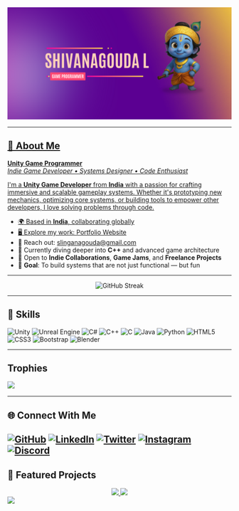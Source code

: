 <div> <a href="https://github.com/RahulLinganagoudra" target="_blank">
<div align="center">
  <img src="https://github.com/RahulLinganagoudra/MediaResources/blob/main/Cover.png?raw=true"/>
</div>


---

## 💼 About Me

**Unity Game Programmer**  
*Indie Game Developer • Systems Designer • Code Enthusiast*

I'm a **Unity Game Developer** from **India** with a passion for crafting immersive and scalable gameplay systems. Whether it's prototyping new mechanics, optimizing core systems, or building tools to empower other developers, I love solving problems through code.

- 🌍 Based in **India**, collaborating globally  
- 🖥️ [Explore my work: Portfolio Website](https://slinganagoudra.wixsite.com/portfolio)  
- 📧 Reach out: [slinganagouda@gmail.com](mailto:slinganagouda@gmail.com)  
- 🔭 Currently diving deeper into **C++** and advanced game architecture  
- 🤝 Open to **Indie Collaborations**, **Game Jams**, and **Freelance Projects**  
- 🎯 **Goal**: To build systems that are not just functional — but fun


---

<p align="center">
  <img src="https://streak-stats.demolab.com?user=RahulLinganagoudra&theme=dark&background=1c1917&ring=f43f5e&fire=f43f5e&currStreakLabel=7c3aed&dates=ffffff&stroke=ffffff&hide_border=true" alt="GitHub Streak" />
</p>

---


## 🧠 Skills
![Unity](https://img.shields.io/badge/Unity-f43f5e?style=flat&logo=unity&logoColor=white)
![Unreal Engine](https://img.shields.io/badge/Unreal%20Engine-7c3aed?style=flat&logo=unrealengine&logoColor=white)
![C#](https://img.shields.io/badge/C%23-f43f5e?style=flat&logo=csharp&logoColor=white)
![C++](https://img.shields.io/badge/C++-7c3aed?style=flat&logo=cpp&logoColor=white)
![C](https://img.shields.io/badge/C-f43f5e?style=flat&logo=c&logoColor=white)
![Java](https://img.shields.io/badge/Java-7c3aed?style=flat&logo=oracle&logoColor=white)
![Python](https://img.shields.io/badge/Python-f43f5e?style=flat&logo=python&logoColor=white)
![HTML5](https://img.shields.io/badge/HTML5-7c3aed?style=flat&logo=html5&logoColor=white)
![CSS3](https://img.shields.io/badge/CSS3-f43f5e?style=flat&logo=css3&logoColor=white)
![Bootstrap](https://img.shields.io/badge/Bootstrap-7c3aed?style=flat&logo=bootstrap&logoColor=white)
![Blender](https://img.shields.io/badge/Blender-f43f5e?style=flat&logo=blender&logoColor=white)

---
## Trophies
<a href="https://github.com/RahulLinganagoudra">
  <img src="https://github.com/RahulLinganagoudra/github-contribution-grid-snake/blob/output/github-contribution-grid-snake.svg" />
</a>

---

## 🌐 Connect With Me

[![GitHub](https://img.shields.io/badge/GitHub-7c3aed?style=for-the-badge&logo=github&logoColor=white)](https://github.com/RahulLinganagoudra)
[![LinkedIn](https://img.shields.io/badge/LinkedIn-f43f5e?style=for-the-badge&logo=linkedin&logoColor=white)](https://www.linkedin.com/in/shivanagouda-linganagoudra-45aa44203)
[![Twitter](https://img.shields.io/badge/Twitter-7c3aed?style=for-the-badge&logo=twitter&logoColor=white)](https://twitter.com/Linganagou6097)
[![Instagram](https://img.shields.io/badge/Instagram-f43f5e?style=for-the-badge&logo=instagram&logoColor=white)](https://instagram.com/mein_hindustani)
[![Discord](https://img.shields.io/badge/Discord-7c3aed?style=for-the-badge&logo=discord&logoColor=white)](https://discord.com/users/rahul7624)
---

## 🚀 Featured Projects

<div align="center">
  <a href="https://github.com/RahulLinganagoudra/com.dreamertheory.gridsystem">
    <img width="45%" src="https://github-readme-stats.vercel.app/api/pin/?username=RahulLinganagoudra&repo=com.dreamertheory.gridsystem&title_color=f43f5e&text_color=ffffff&icon_color=7c3aed&bg_color=1c1917&hide_border=true" />
  </a>
  <a href="https://github.com/RahulLinganagoudra/com.dreamertheory.savingsystem">
    <img width="45%" src="https://github-readme-stats.vercel.app/api/pin/?username=RahulLinganagoudra&repo=com.dreamertheory.savingsystem&title_color=f43f5e&text_color=ffffff&icon_color=7c3aed&bg_color=1c1917&hide_border=true" />
  </a>
</div>

<img src="https://raw.githubusercontent.com/Trilokia/Trilokia/379277808c61ef204768a61bbc5d25bc7798ccf1/bottom_header.svg" />
